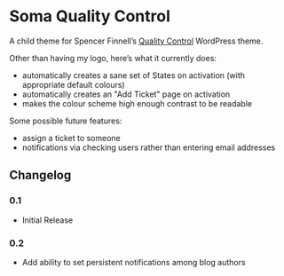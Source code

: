 # Soma Quality Control

A child theme for Spencer Finnell’s [Quality Control](http://getqualitycontrol.com/) WordPress theme.

Other than having my logo, here’s what it currently does:

* automatically creates a sane set of States on activation (with appropriate default colours)
* automatically creates an "Add Ticket" page on activation
* makes the colour scheme high enough contrast to be readable

Some possible future features:

* assign a ticket to someone
* notifications via checking users rather than entering email addresses


## Changelog

### 0.1

* Initial Release

### 0.2

* Add ability to set persistent notifications among blog authors
